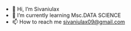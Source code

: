 - 👋 Hi, I’m Sivaniulax
- 🌱 I’m currently learning Msc.DATA SCIENCE
- 📫 How to reach me sivaniulax09@gmail.com


